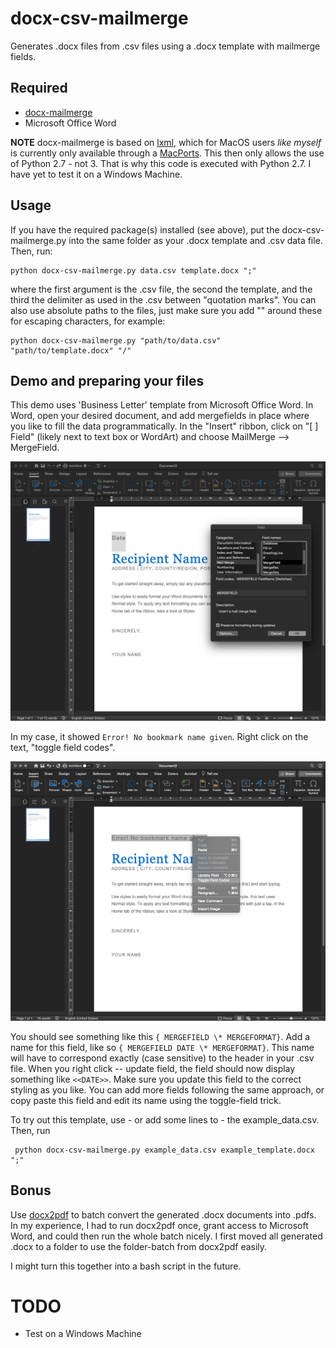# docx-csv-mailmerge
Generates .docx files from .csv files using a .docx template with mailmerge fields.

## Required
- [docx-mailmerge](https://pypi.org/project/docx-mailmerge/)
- Microsoft Office Word

**NOTE** docx-mailmerge is based on [lxml](https://lxml.de/installation.html), which for MacOS users _like myself_ is currently only available through a [MacPorts](https://www.macports.org/install.php). This then only allows the use of Python 2.7 - not 3. That is why this code is executed with Python 2.7. I have yet to test it on a Windows Machine.

## Usage
If you have the required package(s) installed (see above), put the docx-csv-mailmerge.py into the same folder as your .docx template and .csv data file. Then, run:

    python docx-csv-mailmerge.py data.csv template.docx ";"

where the first argument is the .csv file, the second the template, and the third the delimiter as used in the .csv between "quotation marks". You can also use absolute paths to the files, just make sure you add "" around these for escaping characters, for example:

    python docx-csv-mailmerge.py "path/to/data.csv" "path/to/template.docx" "/"

## Demo and preparing your files
This demo uses 'Business Letter' template from Microsoft Office Word. In Word, open your desired document, and add mergefields in place where you like to fill the data programmatically. In the "Insert" ribbon, click on "[ ] Field" (likely next to text box or WordArt) and choose MailMerge --> MergeField.

![Insert Field, Mailmerge, Mergefield](images/1_add_field.png)

In my case, it showed `Error! No bookmark name given`. Right click on the text, "toggle field codes".

![Rightcick, toggle field to show the fieldcode](images/2_toggle_field.png)

You should see something like this `{ MERGEFIELD \* MERGEFORMAT}`. Add a name for this field, like so `{ MERGEFIELD DATE \* MERGEFORMAT}`. This name will have to correspond exactly (case sensitive) to the header in your .csv file. When you right click -- update field, the field should now display something like `<<DATE>>`. Make sure you update this field to the correct styling as you like. You can add more fields following the same approach, or copy paste this field and edit its name using the toggle-field trick.

To try out this template, use - or add some lines to - the example_data.csv. Then, run

     python docx-csv-mailmerge.py example_data.csv example_template.docx ";"

## Bonus
Use [docx2pdf](https://github.com/AlJohri/docx2pdf) to batch convert the generated .docx documents into .pdfs. In my experience, I had to run docx2pdf once, grant access to Microsoft Word, and could then run the whole batch nicely. I first moved all generated .docx to a folder to use the folder-batch from docx2pdf easily.

I might turn this together into a bash script in the future.


# TODO
- Test on a Windows Machine

